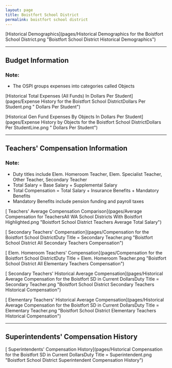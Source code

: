 ```yaml
---
layout: page
title: Boistfort School District
permalink: boistfort school district
---
```



[Historical Demographics](pages/Historical Demographics for the Boistfort School District.png "Boistfort School District Historical Demographics")

___

## Budget Information
### Note:
- The OSPI groups expenses into categories called Objects

[Historical Total Expenses (All Funds) In Dollars Per Student](pages/Expense History for the Boistfort School DistrictDollars Per Student.png " Dollars Per Student")

[Historical Gen Fund Expenses By Objects In Dollars Per Student](pages/Expense History by Objects for the Boistfort School DistrictDollars Per StudentLine.png " Dollars Per Student")


___

## Teachers' Compensation Information
### Note:
- Duty titles include Elem. Homeroom Teacher, Elem. Specialist Teacher, Other Teacher, Secondary Teacher
- Total Salary = Base Salary + Supplemental Salary
- Total Compensation = Total Salary + Insurance Benefits + Mandatory Benefits
- Mandatory Benefits include pension funding and payroll taxes

[ Teachers' Average Compensation Comparison](pages/Average Compensation for TeachersAll WA School Districts With Boistfort Highlighted.png "Boistfort School District Teachers Average Total Salary")

[ Secondary Teachers' Compensation](pages/Compensation for the Boistfort School DistrictDuty Title = Secondary Teacher.png "Boistfort School District All Secondary Teachers Compensation")

[ Elem. Homeroom Teachers' Compensation](pages/Compensation for the Boistfort School DistrictDuty Title = Elem. Homeroom Teacher.png "Boistfort School District All Elementary Teachers Compensation")

[ Secondary Teachers' Historical Average Compensation](pages/Historical Average Compensation for the Boistfort SD in Current DollarsDuty Title = Secondary Teacher.png "Boistfort School District Secondary Teachers Historical Compensation")

[ Elementary Teachers' Historical Average Compensation](pages/Historical Average Compensation for the Boistfort SD in Current DollarsDuty Title = Elementary Teacher.png "Boistfort School District Elementary Teachers Historical Compensation")


___

## Superintendents' Compensation History

[ Superintendents' Compensation History](pages/Historical Compensation for the Boistfort SD in Current DollarsDuty Title = Superintendent.png "Boistfort School District Superintendent Compensation History")

